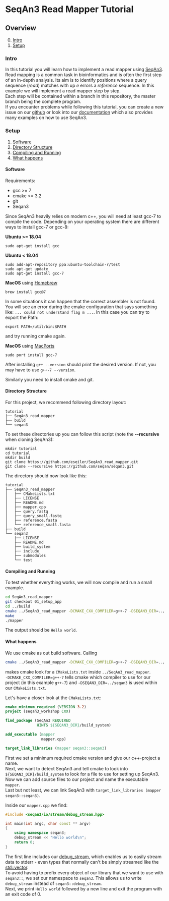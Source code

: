 # SeqAn3 Read Mapper Tutorial

## Overview

0. [Intro](#intro)
1. [Setup](#setup)

### Intro
In this tutorial you will learn how to implement a read mapper using [SeqAn3](https://www.github.com/seqan/seqan3).<br>
Read mapping is a common task in bioinformatics and is often the first step of an in-depth analysis.
Its aim is to identify positions where a query sequence (*read*) matches with up *e* errors a *reference* sequence.
In this example we will implement a read mapper step by step.<br>
Each step will be contained within a branch in this repository, the master branch being the complete program.<br>
If you encounter problems while following this tutorial, you can create a new issue on our [github](https://www.github.com/seqan/seqan3/issues/new) or look into our [documentation](http://docs.seqan.de/seqan/3.0.0-master-user/) which also provides many examples on how to use SeqAn3.


### Setup

1. [Software](#software)
2. [Directory Structure](#directory-structure)
3. [Compiling and Running](#compiling-and-running)
4. [What happens](#setup--what-happens)

#### Software
Requirements:
  - gcc >= 7
  - cmake >= 3.2
  - git
  - Seqan3

Since SeqAn3 heavily relies on modern c++, you will need at least gcc-7 to compile the code.
Depending on your operating system there are different ways to install gcc-7 or gcc-8:

**Ubuntu >= 18.04**
```
sudo apt-get install gcc
```
**Ubuntu < 18.04**
```
sudo add-apt-repository ppa:ubuntu-toolchain-r/test
sudo apt-get update
sudo apt-get install gcc-7
```
**MacOS** using [Homebrew](https://brew.sh/)
```
brew install gcc@7
```
In some situations it can happen that the correct assembler is not found. 
You will see an error during the cmake configuration that says something like: `... could not understand flag m ...`.
In this case you can try to export the Path:
```
export PATH=/util/bin:$PATH
```
and try running cmake again.

**MacOS** using [MacPorts](https://www.macports.org/)
```
sudo port install gcc-7
```

After installing `g++ --version` should print the desired version. If not, you may have to use `g++-7 --version`.

Similarly you need to install cmake and git.

#### Directory Structure
For this project, we recommend following directory layout:

```
tutorial
├── SeqAn3_read_mapper
├── build
└── seqan3
```

To set these directories up you can follow this script (note the **--recursive** when cloning SeqAn3):
```
mkdir tutorial
cd tutorial
mkdir build
git clone https://github.com/eseiler/SeqAn3_read_mapper.git
git clone --recursive https://github.com/seqan/seqan3.git
```

The directory should now look like this:
```
tutorial
├── SeqAn3_read_mapper
│   ├── CMakeLists.txt
│   ├── LICENSE
│   ├── README.md
│   ├── mapper.cpp
│   ├── query.fastq
│   ├── query_small.fastq
│   ├── reference.fasta
│   └── reference_small.fasta
├── build
└── seqan3
    ├── LICENSE
    ├── README.md
    ├── build_system
    ├── include
    ├── submodules
    └── test
```

#### Compiling and Running

To test whether everything works, we will now compile and run a small example.

```bash
cd SeqAn3_read_mapper
git checkout 01_setup_app
cd ../build
cmake ../SeqAn3_read_mapper -DCMAKE_CXX_COMPILER=g++-7 -DSEQAN3_DIR=../seqan3
make
./mapper
```

The output should be `Hello world`.

<h4 id='setup--what-happens'>What happens</h4>

We use cmake as out build software.
Calling
```bash
cmake ../SeqAn3_read_mapper -DCMAKE_CXX_COMPILER=g++-7 -DSEQAN3_DIR=../seqan3
```
makes cmake look for a `CMakeLists.txt` inside `../SeqAn3_read_mapper`.<br>
`-DCMAKE_CXX_COMPILER=g++-7` tells cmake which compiler to use for our project (in this example `g++-7`) and `-DSEQAN3_DIR=../seqan3` is used within our `CMakeLists.txt`.

Let's have a closer look at the `CMakeLists.txt`:
```cmake
cmake_minimum_required (VERSION 3.2)
project (seqan3_workshop CXX)

find_package (SeqAn3 REQUIRED
              HINTS ${SEQAN3_DIR}/build_system)

add_executable (mapper
                mapper.cpp)

target_link_libraries (mapper seqan3::seqan3)
```
First we set a minimum required cmake version and give our c+\+\-project a name.<br>
Next, we want to detect SeqAn3 and tell cmake to look into `${SEQAN3_DIR}/build_system` to look for a file to use for setting up SeqAn3.<br>
Now we can add source files to our project and name the executable `mapper`.<br>
Last but not least, we can link SeqAn3 with `target_link_libraries (mapper seqan3::seqan3)`.

Inside our `mapper.cpp` we find:
```cpp
#include <seqan3/io/stream/debug_stream.hpp>

int main(int argc, char const ** argv)
{
    using namespace seqan3;
    debug_stream << "Hello world\n";
    return 0;
}
```
The first line includes our [debug_stream](http://docs.seqan.de/seqan/3.0.0-master-user/classseqan3_1_1debug__stream__type.html#details), which enables us to easily stream data to stderr - even types that normally can't be simply streamed like the [std::vector](https://de.cppreference.com/w/cpp/container/vector).<br>
To avoid having to prefix every object of our library that we want to use with `seqan3::`, we set our namespace to `seqan3`. This allows us to write `debug_stream` instead of `seqan3::debug_stream`.<br>
Next, we print `Hello world` followed by a new line and exit the program with an exit code of 0.
